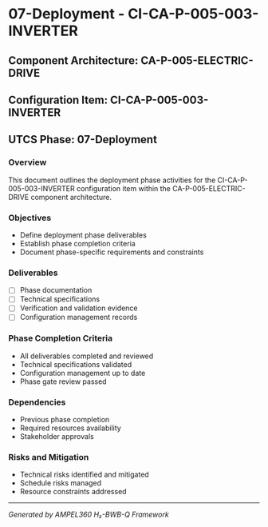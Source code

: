 # 07-Deployment - CI-CA-P-005-003-INVERTER

## Component Architecture: CA-P-005-ELECTRIC-DRIVE
## Configuration Item: CI-CA-P-005-003-INVERTER
## UTCS Phase: 07-Deployment

### Overview
This document outlines the deployment phase activities for the CI-CA-P-005-003-INVERTER configuration item within the CA-P-005-ELECTRIC-DRIVE component architecture.

### Objectives
- Define deployment phase deliverables
- Establish phase completion criteria
- Document phase-specific requirements and constraints

### Deliverables
- [ ] Phase documentation
- [ ] Technical specifications
- [ ] Verification and validation evidence
- [ ] Configuration management records

### Phase Completion Criteria
- All deliverables completed and reviewed
- Technical specifications validated
- Configuration management up to date
- Phase gate review passed

### Dependencies
- Previous phase completion
- Required resources availability
- Stakeholder approvals

### Risks and Mitigation
- Technical risks identified and mitigated
- Schedule risks managed
- Resource constraints addressed

---
*Generated by AMPEL360 H₂-BWB-Q Framework*
